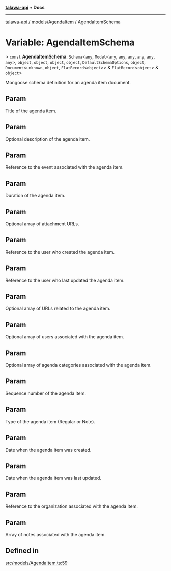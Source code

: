 [**talawa-api**](../../../README.md) • **Docs**

***

[talawa-api](../../../modules.md) / [models/AgendaItem](../README.md) / AgendaItemSchema

# Variable: AgendaItemSchema

\> `const` **AgendaItemSchema**: `Schema`\<`any`, `Model`\<`any`, `any`, `any`, `any`, `any`, `any`\>, `object`, `object`, `object`, `object`, `DefaultSchemaOptions`, `object`, `Document`\<`unknown`, `object`, `FlatRecord`\<`object`\>\> & `FlatRecord`\<`object`\> & `object`\>

Mongoose schema definition for an agenda item document.

## Param

Title of the agenda item.

## Param

Optional description of the agenda item.

## Param

Reference to the event associated with the agenda item.

## Param

Duration of the agenda item.

## Param

Optional array of attachment URLs.

## Param

Reference to the user who created the agenda item.

## Param

Reference to the user who last updated the agenda item.

## Param

Optional array of URLs related to the agenda item.

## Param

Optional array of users associated with the agenda item.

## Param

Optional array of agenda categories associated with the agenda item.

## Param

Sequence number of the agenda item.

## Param

Type of the agenda item (Regular or Note).

## Param

Date when the agenda item was created.

## Param

Date when the agenda item was last updated.

## Param

Reference to the organization associated with the agenda item.

## Param

Array of notes associated with the agenda item.

## Defined in

[src/models/AgendaItem.ts:59](https://github.com/PalisadoesFoundation/talawa-api/blob/a6e7ac91b581c9109559657faf0f934f3eb41fe7/src/models/AgendaItem.ts#L59)
